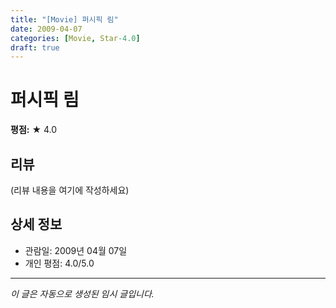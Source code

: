 ```yaml
---
title: "[Movie] 퍼시픽 림"
date: 2009-04-07
categories: [Movie, Star-4.0]
draft: true
---
```


# 퍼시픽 림

**평점:** ★ 4.0

## 리뷰

(리뷰 내용을 여기에 작성하세요)

## 상세 정보

- 관람일: 2009년 04월 07일
- 개인 평점: 4.0/5.0

---

*이 글은 자동으로 생성된 임시 글입니다.*
